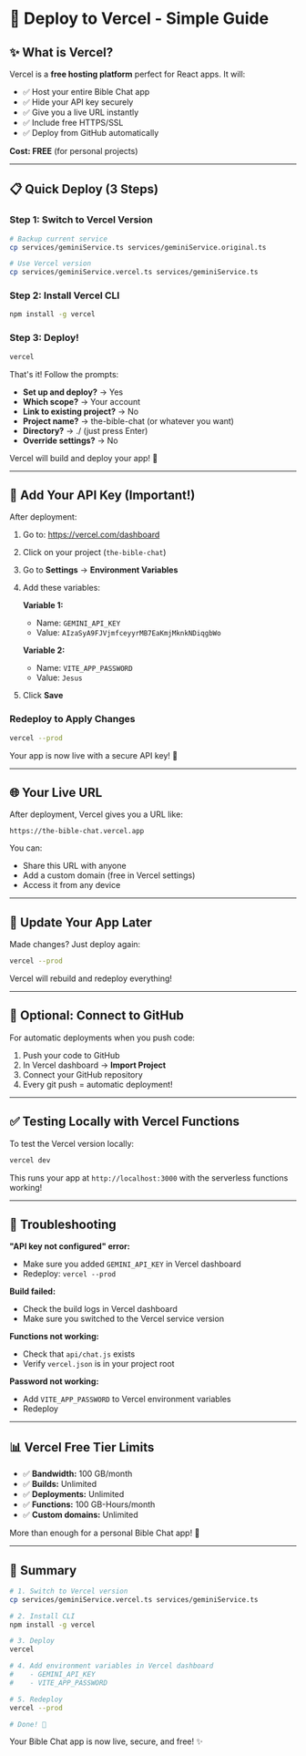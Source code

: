 # 🚀 Deploy to Vercel - Simple Guide

## ✨ What is Vercel?

Vercel is a **free hosting platform** perfect for React apps. It will:
- ✅ Host your entire Bible Chat app
- ✅ Hide your API key securely
- ✅ Give you a live URL instantly
- ✅ Include free HTTPS/SSL
- ✅ Deploy from GitHub automatically

**Cost: FREE** (for personal projects)

---

## 📋 Quick Deploy (3 Steps)

### Step 1: Switch to Vercel Version

```bash
# Backup current service
cp services/geminiService.ts services/geminiService.original.ts

# Use Vercel version
cp services/geminiService.vercel.ts services/geminiService.ts
```

### Step 2: Install Vercel CLI

```bash
npm install -g vercel
```

### Step 3: Deploy!

```bash
vercel
```

That's it! Follow the prompts:
- **Set up and deploy?** → Yes
- **Which scope?** → Your account
- **Link to existing project?** → No
- **Project name?** → the-bible-chat (or whatever you want)
- **Directory?** → ./ (just press Enter)
- **Override settings?** → No

Vercel will build and deploy your app! 🎉

---

## 🔐 Add Your API Key (Important!)

After deployment:

1. Go to: https://vercel.com/dashboard
2. Click on your project (`the-bible-chat`)
3. Go to **Settings** → **Environment Variables**
4. Add these variables:

   **Variable 1:**
   - Name: `GEMINI_API_KEY`
   - Value: `AIzaSyA9FJVjmfceyyrMB7EaKmjMknkNDiqgbWo`

   **Variable 2:**
   - Name: `VITE_APP_PASSWORD`
   - Value: `Jesus`

5. Click **Save**

### Redeploy to Apply Changes

```bash
vercel --prod
```

Your app is now live with a secure API key! 🎉

---

## 🌐 Your Live URL

After deployment, Vercel gives you a URL like:
```
https://the-bible-chat.vercel.app
```

You can:
- Share this URL with anyone
- Add a custom domain (free in Vercel settings)
- Access it from any device

---

## 🔄 Update Your App Later

Made changes? Just deploy again:

```bash
vercel --prod
```

Vercel will rebuild and redeploy everything!

---

## 🎨 Optional: Connect to GitHub

For automatic deployments when you push code:

1. Push your code to GitHub
2. In Vercel dashboard → **Import Project**
3. Connect your GitHub repository
4. Every git push = automatic deployment!

---

## ✅ Testing Locally with Vercel Functions

To test the Vercel version locally:

```bash
vercel dev
```

This runs your app at `http://localhost:3000` with the serverless functions working!

---

## 🐛 Troubleshooting

**"API key not configured" error:**
- Make sure you added `GEMINI_API_KEY` in Vercel dashboard
- Redeploy: `vercel --prod`

**Build failed:**
- Check the build logs in Vercel dashboard
- Make sure you switched to the Vercel service version

**Functions not working:**
- Check that `api/chat.js` exists
- Verify `vercel.json` is in your project root

**Password not working:**
- Add `VITE_APP_PASSWORD` to Vercel environment variables
- Redeploy

---

## 📊 Vercel Free Tier Limits

- ✅ **Bandwidth:** 100 GB/month
- ✅ **Builds:** Unlimited
- ✅ **Deployments:** Unlimited
- ✅ **Functions:** 100 GB-Hours/month
- ✅ **Custom domains:** Unlimited

More than enough for a personal Bible Chat app! 🎉

---

## 🎯 Summary

```bash
# 1. Switch to Vercel version
cp services/geminiService.vercel.ts services/geminiService.ts

# 2. Install CLI
npm install -g vercel

# 3. Deploy
vercel

# 4. Add environment variables in Vercel dashboard
#    - GEMINI_API_KEY
#    - VITE_APP_PASSWORD

# 5. Redeploy
vercel --prod

# Done! 🎉
```

Your Bible Chat app is now live, secure, and free! ✨

